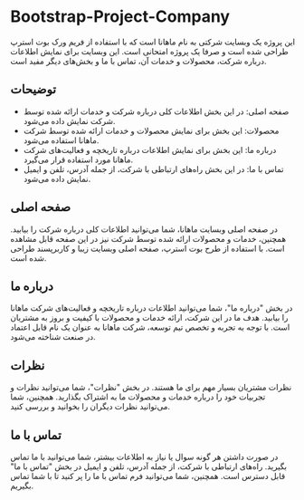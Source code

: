 # Bootstrap-Project-Company
 
این پروژه یک وبسایت شرکتی به نام ماهانا است که با استفاده از فریم ورک بوت استرپ طراحی شده است و صرفا یک پروژه امتحانی است. این وبسایت برای نمایش اطلاعات درباره شرکت، محصولات و خدمات آن، تماس با ما و بخش‌های دیگر مفید است.

## توضیحات

- صفحه اصلی: در این بخش اطلاعات کلی درباره شرکت و خدمات ارائه شده توسط شرکت نمایش داده می‌شود.
- محصولات: این بخش برای نمایش محصولات و خدمات ارائه شده توسط شرکت ماهانا استفاده می‌شود.
- درباره ما: این بخش برای نمایش اطلاعات درباره تاریخچه و فعالیت‌های شرکت ماهانا مورد استفاده قرار می‌گیرد.
- تماس با ما: در این بخش راه‌های ارتباطی با شرکت، از جمله آدرس، تلفن و ایمیل نمایش داده می‌شود.

## صفحه اصلی

در صفحه اصلی وبسایت ماهانا، شما می‌توانید اطلاعات کلی درباره شرکت را بیابید. همچنین، خدمات و محصولات ارائه شده توسط شرکت نیز در این صفحه قابل مشاهده است. با استفاده از طرح بوت استرپ، صفحه اصلی وبسایت زیبا و کاربرپسند طراحی شده است.

## درباره ما

در بخش "درباره ما"، شما می‌توانید اطلاعات درباره تاریخچه و فعالیت‌های شرکت ماهانا را بیابید. هدف ما در این شرکت، ارائه خدمات و محصولات با کیفیت و بروز به مشتریان است. با توجه به تجربه و تخصص تیم توسعه، شرکت ماهانا به عنوان یک نام قابل اعتماد در صنعت شناخته می‌شود.

## نظرات

نظرات مشتریان بسیار مهم برای ما هستند. در بخش "نظرات"، شما می‌توانید نظرات و تجربیات خود را درباره خدمات و محصولات ما به اشتراک بگذارید. همچنین، شما می‌توانید نظرات دیگران را بخوانید و بررسی کنید.

## تماس با ما

در صورت داشتن هر گونه سوال یا نیاز به اطلاعات بیشتر، شما می‌توانید با ما تماس بگیرید. راه‌های ارتباطی با شرکت، از جمله آدرس، تلفن و ایمیل در بخش "تماس با ما" قابل دسترس است. همچنین، شما می‌توانید فرم تماس با ما را پر کنید تا با شما تماس بگیریم.
